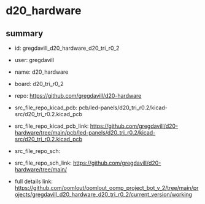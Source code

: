 # d20_hardware
 
## summary 
* id: gregdavill_d20_hardware_d20_tri_r0_2
* user: gregdavill
* name: d20_hardware
* board: d20_tri_r0_2
* repo: https://github.com/gregdavill/d20-hardware
* src_file_repo_kicad_pcb: pcb/led-panels/d20_tri_r0.2/kicad-src/d20_tri_r0.2.kicad_pcb
* src_file_repo_kicad_pcb_link: https://github.com/gregdavill/d20-hardware/tree/main/pcb/led-panels/d20_tri_r0.2/kicad-src/d20_tri_r0.2.kicad_pcb


* src_file_repo_sch: 
* src_file_repo_sch_link: https://github.com/gregdavill/d20-hardware/tree/main/
* full details link: https://github.com/oomlout/oomlout_oomp_project_bot_v_2/tree/main/projects/gregdavill_d20_hardware_d20_tri_r0_2/current_version/working  







